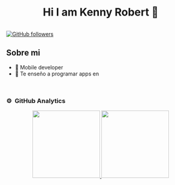 <div align="center">
<h1 align="center">Hi I am Kenny Robert 👋</h1>
</div>
<img src="">


[![GitHub followers](https://img.shields.io/github/followers/skenrobert?style=social)](https://github.com/skenrobert)

## Sobre mi

- 📲 Mobile developer
- 🎥 Te enseño a programar apps en 
<br>



### ⚙️ &nbsp;GitHub Analytics

<p align="center">
<a href="https://github.com/skenrobert">
  <img height="180em" src="https://github-readme-stats-eight-theta.vercel.app/api?username=skenrobert&show_icons=true&theme=algolia&include_all_commits=true&count_private=true"/>
  <img height="180em" src="https://github-readme-stats-eight-theta.vercel.app/api/top-langs/?username=skenrobert&layout=compact&langs_count=8&theme=algolia"/>
</a>
</p>